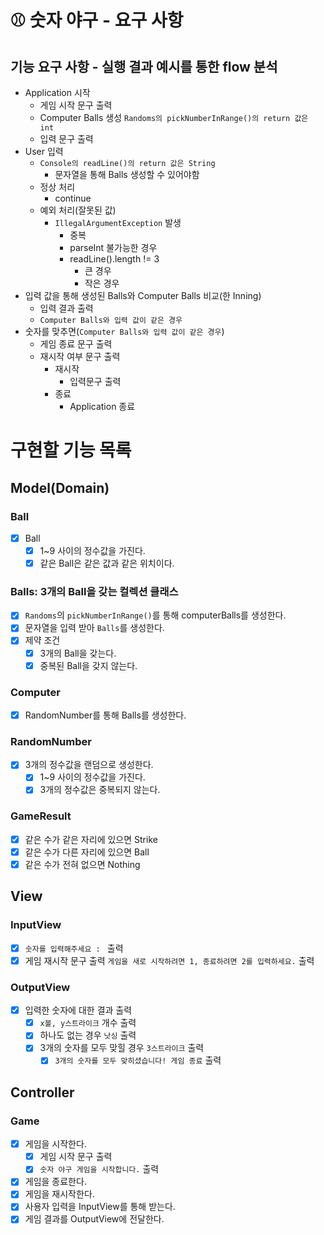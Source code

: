 # ⚾️ 숫자 야구 - 요구 사항

## 기능 요구 사항 - 실행 결과 예시를 통한 flow 분석

- Application 시작
  - 게임 시작 문구 출력
  - Computer Balls 생성 `Randoms의 pickNumberInRange()의 return 값은 int`
  - 입력 문구 출력
- User 입력
  - `Console의 readLine()의 return 값은 String`
    - 문자열을 통해 Balls 생성할 수 있어야함
  - 정상 처리
    - continue
  - 예외 처리(잘못된 값)
    - `IllegalArgumentException` 발생
      - 중복
      - parseInt 불가능한 경우
      - readLine().length != 3
        - 큰 경우
        - 작은 경우
- 입력 값을 통해 생성된 Balls와 Computer Balls 비교(한 Inning)
  - 입력 결과 출력
  - `Computer Balls와 입력 값이 같은 경우`
- 숫자를 맞추면(`Computer Balls와 입력 값이 같은 경우`)
  - 게임 종료 문구 출력
  - 재시작 여부 문구 출력
    - 재시작
      - 입력문구 출력
    - 종료
      - Application 종료

# 구현할 기능 목록

## Model(Domain)

### Ball

- [x] Ball
  - [x] 1~9 사이의 정수값을 가진다.
  - [x] 같은 Ball은 같은 값과 같은 위치이다.

### Balls: 3개의 Ball을 갖는 컬렉션 클래스

- [x] `Randoms`의 `pickNumberInRange()`를 통해 computerBalls를 생성한다.
- [x] 문자열을 입력 받아 `Balls`를 생성한다.
- [x] 제약 조건
  - [x] 3개의 Ball을 갖는다.
  - [x] 중복된 Ball을 갖지 않는다.

### Computer

- [x] RandomNumber를 통해 Balls를 생성한다.

### RandomNumber

- [x] 3개의 정수값을 랜덤으로 생성한다.
  - [x] 1~9 사이의 정수값을 가진다.
  - [x] 3개의 정수값은 중복되지 않는다.

### GameResult

- [x] 같은 수가 같은 자리에 있으면 Strike
- [x] 같은 수가 다른 자리에 있으면 Ball
- [x] 같은 수가 전혀 없으면 Nothing

## View

### InputView

- [x] `숫자를 입력해주세요 : ` 출력
- [x] 게임 재시작 문구 출력 `게임을 새로 시작하려면 1, 종료하려면 2를 입력하세요.` 출력

### OutputView

- [x] 입력한 숫자에 대한 결과 출력
  - [x] `x볼, y스트라이크` 개수 출력
  - [x] 하나도 없는 경우 `낫싱` 출력
  - [x] 3개의 숫자를 모두 맞힐 경우 `3스트라이크` 출력
    - [x] `3개의 숫자를 모두 맞히셨습니다! 게임 종료` 출력

## Controller

### Game

- [x] 게임을 시작한다.
  - [x] 게임 시작 문구 출력
  - [x] `숫자 야구 게임을 시작합니다.` 출력
- [x] 게임을 종료한다.
- [x] 게임을 재시작한다.
- [x] 사용자 입력을 InputView를 통해 받는다.
- [x] 게임 결과를 OutputView에 전달한다.

